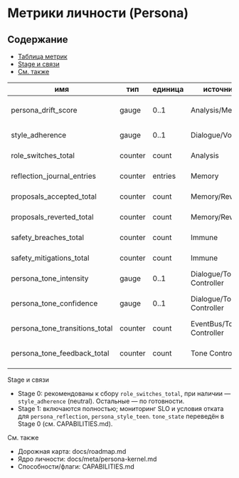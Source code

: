﻿<!-- neira:meta
id: NEI-20250904-120940-persona-metrics
intent: docs
summary: |
  Метрики личности: дрейф, соответствие стилю, переключения ролей и артефакты рефлексии. Привязка к Stage 0/1 и CAPABILITIES.
-->

# Метрики личности (Persona)

## Содержание
- [Таблица метрик](#метрики-личности-persona)
- [Stage и связи](#stage-и-связи)
- [См. также](#см-также)

| имя | тип | единица | источник | описание |
|---|---|---|---|---|
| persona_drift_score | gauge | 0..1 | Analysis/Memory | Отклонение ответа от сводки ядра личности (0 — полное соответствие). |
| style_adherence | gauge | 0..1 | Dialogue/Voice | Доля соблюдения выбранного стиля/интенсивности. |
| role_switches_total | counter | count | Analysis | Количество переключений ролей (coder/editor/architect). |
| reflection_journal_entries | counter | entries | Memory | Количество записей в журнале рефлексии. |
| proposals_accepted_total | counter | count | Memory/Review | Принятые предложения по коррекции ядра/политик. |
| proposals_reverted_total | counter | count | Memory/Review | Откаты предложений после canary. |
| safety_breaches_total | counter | count | Immune | Нарушения политик безопасности. |
| safety_mitigations_total | counter | count | Immune | Сработавшие меры защиты/маскирования. |
| persona_tone_intensity | gauge | 0..1 | Dialogue/Tone Controller | Текущая интенсивность выбранного тона. |
| persona_tone_confidence | gauge | 0..1 | Dialogue/Tone Controller | Уверенность в выбранном тоне (агрегированная обратная связь). |
| persona_tone_transitions_total | counter | count | EventBus/Tone Controller | Количество переходов тона (лейблы from/to/reason). |
| persona_tone_feedback_total | counter | count | Tone Controller | Обратные связи (лейбл reason: observation/direct/reset/decay). |

Stage и связи
- Stage 0: рекомендованы к сбору `role_switches_total`, при наличии — `style_adherence` (neutral). Остальные — по готовности.
- Stage 1: включаются полностью; мониторинг SLO и условия отката для `persona_reflection`, `persona_style_teen`. `tone_state` переведён в Stage 0 (см. CAPABILITIES.md).

См. также
- Дорожная карта: docs/roadmap.md
- Ядро личности: docs/meta/persona-kernel.md
- Способности/флаги: CAPABILITIES.md

